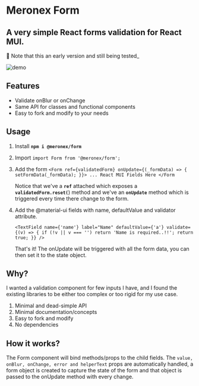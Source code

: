 # Meronex Form

## A very simple React forms validation for React MUI.


🚧 Note that this an early version and still being tested_

![demo](https://merobase-photos.s3-eu-west-2.amazonaws.com/nQEPuETDDvaNFBm6w/m_form.gif)

## Features

- Validate onBlur or onChange
- Same API for classes and functional components 
- Easy to fork and modify to your needs

## Usage
1. Install **`npm i @meronex/form`**
3. Import `import Form from '@meronex/form';`

2.  Add the form
    `<Form ref={validatedForm} onUpdate={(_formData) => { setFormData(_formData); }}> ... React MUI Fields Here </Form`

     Notice that we've a **`ref`** attached which exposes a **`validatedForm.reset(`**) method and we've an **`onUpdate`** method which is triggered every time        there change to the form.

3.  Add the @material-ui fields with name, defaultValue and validator attribute.

    `<TextField name={'name'} label="Name" defaultValue={'a'} validate={(v) => { if (!v || v === '') return 'Name is required..!!'; return true; }} />`

    That's it! The onUpdate will be triggered with all the form data, you can then set it to the state object.

## Why?

I wanted a validation component for few inputs I have, and I found
the existing libraries to be either too complex or too rigid for my use case.

1. Minimal and dead-simple API
2. Minimal documentation/concepts
3. Easy to fork and modify
4. No dependencies

## How it works?

The Form component will bind methods/props to the child fields. The `value, onBlur, onChange, error and helperText` props are automatically handled, a form object is created to capture the state of the form and that object is passed to the onUpdate method with every change.
